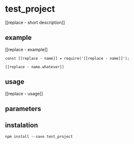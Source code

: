 # test_project

[[replace - short description]]

## example

[[replace - example]]
```es6
const [[replace - name]] = require('[[replace - name]]');

[[replace - name.whatever]]
```

## usage

[[replace - usage]]

## parameters

## instalation
```shell
npm install --save test_project
```
